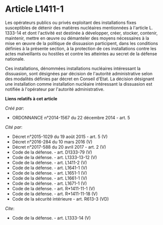 # Article L1411-1

Les opérateurs publics ou privés exploitant des installations fixes susceptibles de détenir des matières nucléaires
mentionnées à l'article L. 1333-14 et dont l'activité est destinée à développer, créer, stocker, contenir, maintenir, mettre
en œuvre ou démanteler des moyens nécessaires à la mise en œuvre de la politique de dissuasion participent, dans les
conditions définies à la présente section, à la protection de ces installations contre les actes malveillants ou hostiles et
contre les atteintes au secret de la défense nationale. 

Ces installations, dénommées installations nucléaires intéressant la dissuasion, sont désignées par décision de l'autorité
administrative selon des modalités définies par décret en Conseil d'Etat. La décision désignant une installation comme
installation nucléaire intéressant la dissuasion est notifiée à l'opérateur par l'autorité administrative.

**Liens relatifs à cet article**

_Créé par_:

  - ORDONNANCE n°2014-1567 du 22 décembre 2014 - art. 5

_Cité par_:

  - Décret n°2015-1029 du 19 août 2015 - art. 5 (V)
  - Décret n°2016-284 du 10 mars 2016 (V)
  - Décret n°2017-588 du 20 avril 2017 - art. 2 (V)
  - Code de la défense. - art. D1333-79 (V)
  - Code de la défense. - art. L1333-13-12 (V)
  - Code de la défense. - art. L1411-2 (V)
  - Code de la défense. - art. L1641-1 (V)
  - Code de la défense. - art. L1651-1 (V)
  - Code de la défense. - art. L1661-1 (V)
  - Code de la défense. - art. L1671-1 (V)
  - Code de la défense. - art. R*1411-11-1 (V)
  - Code de la défense. - art. R*1411-11-18 (V)
  - Code de la sécurité intérieure - art. R613-3 (VD)

_Cite_:

  - Code de la défense. - art. L1333-14 (V)
